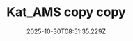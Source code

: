 ---
title: "Kat_AMS copy copy"
description: ""
image: "/uploads/photos/1761814295224-Kat_AMS_copy_copy.webp"
display: "/uploads/photos/1761814295224-Kat_AMS_copy_copy-display.webp"
thumbnail: "/uploads/photos/1761814295224-Kat_AMS_copy_copy-thumb.webp"
width: 6000
height: 4000
featured: false
date: 2025-10-30T08:51:35.229Z
order: 0
---